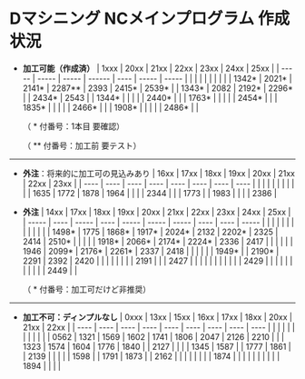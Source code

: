 # Dマシニング NCメインプログラム 作成状況

- **加工可能（作成済）**
  | 1xxx  | 20xx  | 21xx  | 22xx   | 23xx | 24xx  | 25xx  |
  | ----- | ----- | ----- | ------ | ---- | ----- | ----- |
  |       |       |       |        |      |       |       |
  | 1342* | 2021* | 2141* | 2287** | 2393 | 2415* | 2539* |
  | 1343* | 2082  | 2192* | 2296*  |      | 2434* | 2543  |
  | 1344* |       |       |        |      | 2440* |       |
  | 1763* |       |       |        |      | 2454* |       |
  | 1835* |       |       |        |      | 2466* |       |
  | 1908* |       |       |        |      | 2486* |       |

  （ * 付番号：1本目 要確認）

  （ ** 付番号：加工前 要テスト）

---

- **外注**：将来的に加工可の見込みあり
  | 16xx | 17xx | 18xx | 19xx | 20xx | 21xx | 22xx | 23xx |
  | ---- | ---- | ---- | ---- | ---- | ---- | ---- | ---- |
  |      |      |      |      |      |      |      |      |
  | 1635 | 1772 | 1878 | 1964 |      |      |      | 2344 |
  |      | 1773 |      | 1983 |      |      |      | 2386 |


- **外注**
  | 14xx  | 17xx | 18xx  | 19xx  | 20xx  | 21xx  | 22xx  | 23xx | 24xx | 25xx  |
  | ----- | ---- | ----- | ----  | ----- | ----- | ----- | ---- | ---- | ----- |
  |       |      |       |       |       |       |       |      |      |       |
  | 1498* | 1775 | 1868* | 1917* | 2024* | 2132  | 2202* | 2325 | 2414 | 2510* |
  |       |      |       | 1918* | 2066* | 2174* | 2224* | 2336 | 2417 |       |
  |       |      |       | 1946  | 2099* | 2176* | 2261* | 2337 | 2418 |       |
  |       |      |       | 1949* |       | 2190* | 2291  | 2392 | 2420 |       |
  |       |      |       |       |       | 2191  |       |      | 2427 |       |
  |       |      |       |       |       |       |       |      | 2429 |       |
  |       |      |       |       |       |       |       |      | 2449 |       |
  
  （ * 付番号：加工可だけど非推奨）

---

- **加工不可：ディンプルなし**
  | 0xxx | 13xx | 15xx | 16xx | 17xx | 18xx | 20xx | 21xx | 22xx |
  | ---- | ---- | ---- | ---- | ---- | ---- | ---- | ---- | ---- |
  |      |      |      |      |      |      |      |      |      |
  | 0562 | 1321 | 1569 | 1602 | 1741 | 1806 | 2047 | 2126 | 2210 |
  |      | 1323 | 1574 | 1604 | 1776 | 1840 |      | 2127 |      |
  |      | 1345 | 1587 |      | 1777 | 1861 |      | 2139 |      |
  |      |      | 1598 |      | 1791 | 1873 |      | 2162 |      |
  |      |      |      |      |      | 1874 |      |      |      |
  |      |      |      |      |      | 1894 |      |      |      |
